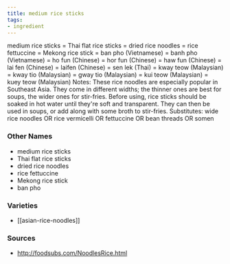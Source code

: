 ```yaml
---
title: medium rice sticks
tags:
- ingredient
---
```

medium rice sticks = Thai flat rice sticks = dried rice noodles = rice fettuccine = Mekong rice stick = ban pho (Vietnamese) = banh pho (Vietnamese) = ho fun (Chinese) = hor fun (Chinese) = haw fun (Chinese) = lai fen (Chinese) = laifen (Chinese) = sen lek (Thai) = kway teow (Malaysian) = kway tio (Malaysian) = gway tio (Malaysian) = kui teow (Malaysian) = kuey teow (Malaysian) Notes: These rice noodles are especially popular in Southeast Asia. They come in different widths; the thinner ones are best for soups, the wider ones for stir-fries. Before using, rice sticks should be soaked in hot water until they're soft and transparent. They can then be used in soups, or add along with some broth to stir-fries. Substitutes: wide rice noodles OR rice vermicelli OR fettuccine OR bean threads OR somen

### Other Names

* medium rice sticks
* Thai flat rice sticks
* dried rice noodles
* rice fettuccine
* Mekong rice stick
* ban pho

### Varieties

* [[asian-rice-noodles]]

### Sources
* http://foodsubs.com/NoodlesRice.html
